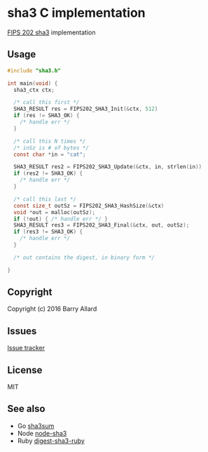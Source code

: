 # sha3 C implementation

[FIPS 202 sha3](http://csrc.nist.gov/groups/ST/hash/sha-3/fips202_standard_2015.html) implementation

## Usage

```c
#include "sha3.h"

int main(void) {
  sha3_ctx ctx;

  /* call this first */
  SHA3_RESULT res = FIPS202_SHA3_Init(&ctx, 512)
  if (res != SHA3_OK) {
    /* handle err */
  }

  /* call this N times */
  /* inSz is # of bytes */
  const char *in = "cat";

  SHA3_RESULT res2 = FIPS202_SHA3_Update(&ctx, in, strlen(in))
  if (res2 != SHA3_OK) {
    /* handle err */
  }

  /* call this last */
  const size_t outSz = FIPS202_SHA3_HashSize(&ctx)
  void *out = malloc(outSz);
  if (!out) { /* handle err */ }
  SHA3_RESULT res3 = FIPS202_SHA3_Final(&ctx, out, outSz); 
  if (res3 != SHA3_OK) {
    /* handle err */
  }

  /* out contains the digest, in binary form */

}
```


## Copyright
Copyright (c) 2016 Barry Allard

## Issues
[Issue tracker](https://github.com/steakknife/sha3/issues)

## License
MIT 

## See also
- Go [sha3sum](https://github.com/steakknife/sha3sum)
- Node [node-sha3](https://github.com/steakknife/node-sha3)
- Ruby [digest-sha3-ruby](https://github.com/steakknife/digest-sha3-ruby)
